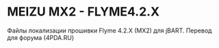 MEIZU MX2 - FLYME4.2.X
============

Файлы локализации прошивки Flyme 4.2.X (MX2) для jBART. Перевод для форума (4PDA.RU)
